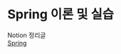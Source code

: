 # Spring 이론 및 실습

Notion 정리글  
[Spring](https://thinkable-cosmos-2b5.notion.site/Spring-Boot-53f8b438b20548ffa22ce905bad3b110)
